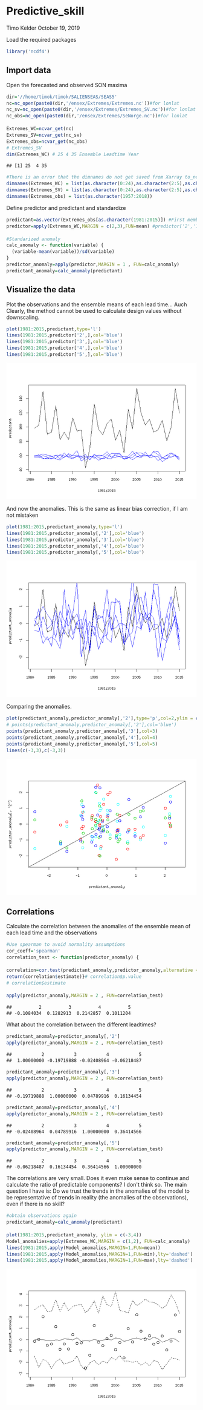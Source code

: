 Predictive\_skill
================
Timo Kelder
October 19, 2019

Load the required packages

``` r
library('ncdf4')
```

Import data
-----------

Open the forecasted and observed SON maxima

``` r
dir='//home/timok/timok/SALIENSEAS/SEAS5'
nc=nc_open(paste0(dir,'/ensex/Extremes/Extremes.nc'))#for lonlat
nc_sv=nc_open(paste0(dir,'/ensex/Extremes/Extremes_SV.nc'))#for lonlat
nc_obs=nc_open(paste0(dir,'/ensex/Extremes/SeNorge.nc'))#for lonlat

Extremes_WC=ncvar_get(nc)
Extremes_SV=ncvar_get(nc_sv)
Extremes_obs=ncvar_get(nc_obs)
# Extremes_SV
dim(Extremes_WC) # 25 4 35 Ensemble Leadtime Year 
```

    ## [1] 25  4 35

``` r
#There is an error that the dimnames do not get saved from Xarray to_netcdf. Set the dimnames here 
dimnames(Extremes_WC) = list(as.character(0:24),as.character(2:5),as.character(1981:2015))
dimnames(Extremes_SV) = list(as.character(0:24),as.character(2:5),as.character(1981:2015))
dimnames(Extremes_obs) = list(as.character(1957:2018))
```

Define predictor and predictant and standardize

``` r
predictant=as.vector(Extremes_obs[as.character(1981:2015)]) #First member, first leadtime that we use in this study
predictor=apply(Extremes_WC,MARGIN = c(2,3),FUN=mean) #predictor['2','1987']

#Standarized anomaly
calc_anomaly <- function(variable) {
  (variable-mean(variable))/sd(variable)
}
predictor_anomaly=apply(predictor,MARGIN = 1 , FUN=calc_anomaly)
predictant_anomaly=calc_anomaly(predictant)
```

Visualize the data
------------------

Plot the observations and the ensemble means of each lead time... Auch Clearly, the method cannot be used to calculate design values without downscaling.

``` r
plot(1981:2015,predictant,type='l')
lines(1981:2015,predictor['2',],col='blue')
lines(1981:2015,predictor['3',],col='blue')
lines(1981:2015,predictor['4',],col='blue')
lines(1981:2015,predictor['5',],col='blue')
```

![](Predictive_skill_files/figure-markdown_github/unnamed-chunk-5-1.png)

And now the anomalies. This is the same as linear bias correction, if I am not mistaken

``` r
plot(1981:2015,predictant_anomaly,type='l')
lines(1981:2015,predictor_anomaly[,'2'],col='blue')
lines(1981:2015,predictor_anomaly[,'3'],col='blue')
lines(1981:2015,predictor_anomaly[,'4'],col='blue')
lines(1981:2015,predictor_anomaly[,'5'],col='blue')
```

![](Predictive_skill_files/figure-markdown_github/unnamed-chunk-6-1.png)

Comparing the anomalies.

``` r
plot(predictant_anomaly,predictor_anomaly[,'2'],type='p',col=2,ylim = c(-2.5,2.5),xlim = c(-2.5,2.5))
# points(predictant_anomaly,predictor_anomaly[,'2'],col='blue')
points(predictant_anomaly,predictor_anomaly[,'3'],col=3)
points(predictant_anomaly,predictor_anomaly[,'4'],col=4)
points(predictant_anomaly,predictor_anomaly[,'5'],col=5)
lines(c(-3,3),c(-3,3))
```

![](Predictive_skill_files/figure-markdown_github/unnamed-chunk-7-1.png)

Correlations
------------

Calculate the correlation between the anomalies of the ensemble mean of each lead time and the observations

``` r
#Use spearman to avoid normality assumptions
cor_coeff='spearman'
correlation_test <- function(predictor_anomaly) {
  
correlation=cor.test(predictant_anomaly,predictor_anomaly,alternative = 'two.sided',method = cor_coeff) #alternative hypothesis is that the population correlation is greater than 0. -> we don't expect negative correlations? 
return(correlation$estimate)}# correlation$p.value
# correlation$estimate

apply(predictor_anomaly,MARGIN = 2 , FUN=correlation_test)
```

    ##          2          3          4          5 
    ## -0.1084034  0.1282913  0.2142857  0.1011204

What about the correlation between the different leadtimes?

``` r
predictant_anomaly=predictor_anomaly[,'2']
apply(predictor_anomaly,MARGIN = 2 , FUN=correlation_test)
```

    ##           2           3           4           5 
    ##  1.00000000 -0.19719888 -0.02408964 -0.06218487

``` r
predictant_anomaly=predictor_anomaly[,'3']
apply(predictor_anomaly,MARGIN = 2 , FUN=correlation_test)
```

    ##           2           3           4           5 
    ## -0.19719888  1.00000000  0.04789916  0.16134454

``` r
predictant_anomaly=predictor_anomaly[,'4']
apply(predictor_anomaly,MARGIN = 2 , FUN=correlation_test)
```

    ##           2           3           4           5 
    ## -0.02408964  0.04789916  1.00000000  0.36414566

``` r
predictant_anomaly=predictor_anomaly[,'5']
apply(predictor_anomaly,MARGIN = 2 , FUN=correlation_test)
```

    ##           2           3           4           5 
    ## -0.06218487  0.16134454  0.36414566  1.00000000

The correlations are very small. Does it even make sense to continue and calculate the ratio of predictable components? I don't think so. The main question I have is: Do we trust the trends in the anomalies of the model to be representative of trends in reality (the anomalies of the observations), even if there is no skill?

``` r
#obtain observations again
predictant_anomaly=calc_anomaly(predictant)

plot(1981:2015,predictant_anomaly, ylim = c(-3,4))
Model_anomalies=apply(Extremes_WC,MARGIN = c(1,2), FUN=calc_anomaly)
lines(1981:2015,apply(Model_anomalies,MARGIN=1,FUN=mean))
lines(1981:2015,apply(Model_anomalies,MARGIN=1,FUN=min),lty='dashed')
lines(1981:2015,apply(Model_anomalies,MARGIN=1,FUN=max),lty='dashed')
```

![](Predictive_skill_files/figure-markdown_github/unnamed-chunk-10-1.png)
